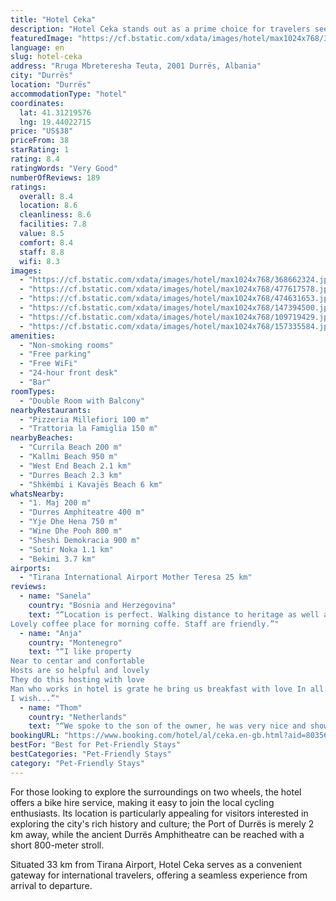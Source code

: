 ```yaml
---
title: "Hotel Ceka"
description: "Hotel Ceka stands out as a prime choice for travelers seeking comfort and convenience in Durrës."
featuredImage: "https://cf.bstatic.com/xdata/images/hotel/max1024x768/368662324.jpg?k=c8c5f8ac729565915f1da2cb8e89d1c1016df17351fcf589e317f924f807aab3&o=&hp=1"
language: en
slug: hotel-ceka
address: "Rruga Mbreteresha Teuta, 2001 Durrës, Albania"
city: "Durrës"
location: "Durrës"
accommodationType: "hotel"
coordinates:
  lat: 41.31219576
  lng: 19.44022715
price: "US$38"
priceFrom: 38
starRating: 1
rating: 8.4
ratingWords: "Very Good"
numberOfReviews: 189
ratings:
  overall: 8.4
  location: 8.6
  cleanliness: 8.6
  facilities: 7.8
  value: 8.5
  comfort: 8.4
  staff: 8.8
  wifi: 8.3
images:
  - "https://cf.bstatic.com/xdata/images/hotel/max1024x768/368662324.jpg?k=c8c5f8ac729565915f1da2cb8e89d1c1016df17351fcf589e317f924f807aab3&o=&hp=1"
  - "https://cf.bstatic.com/xdata/images/hotel/max1024x768/477617578.jpg?k=62848dff470e976f945324e6598348da9b80514baf3ae9d346d9892171c2cb7a&o=&hp=1"
  - "https://cf.bstatic.com/xdata/images/hotel/max1024x768/474631653.jpg?k=b29624b0af905cb7dcb184e399a329efb252cdac907dfd4ab3d9ec2d19d1ec53&o=&hp=1"
  - "https://cf.bstatic.com/xdata/images/hotel/max1024x768/147394500.jpg?k=9c99113031041ce8477fa7e6e1b7d36c9ded67c60eecfff3d4095f0fba756f0a&o=&hp=1"
  - "https://cf.bstatic.com/xdata/images/hotel/max1024x768/109719429.jpg?k=7cce6cec153e80a89ce18bae93f650c8aaac661c2bc130c9b905eb9bbac9fc7a&o=&hp=1"
  - "https://cf.bstatic.com/xdata/images/hotel/max1024x768/157335584.jpg?k=b869c01d45dfbdc7cdbdd626c5726e44d7b14e47468f5d749f71f9d2a21071db&o=&hp=1"
amenities:
  - "Non-smoking rooms"
  - "Free parking"
  - "Free WiFi"
  - "24-hour front desk"
  - "Bar"
roomTypes:
  - "Double Room with Balcony"
nearbyRestaurants:
  - "Pizzeria Millefiori 100 m"
  - "Trattoria la Famiglia 150 m"
nearbyBeaches:
  - "Currila Beach 200 m"
  - "Kallmi Beach 950 m"
  - "West End Beach 2.1 km"
  - "Durres Beach 2.3 km"
  - "Shkëmbi i Kavajës Beach 6 km"
whatsNearby:
  - "1. Maj 200 m"
  - "Durres Amphiteatre 400 m"
  - "Yje Dhe Hena 750 m"
  - "Wine Dhe Pooh 800 m"
  - "Sheshi Demokracia 900 m"
  - "Sotir Noka 1.1 km"
  - "Bekimi 3.7 km"
airports:
  - "Tirana International Airport Mother Teresa 25 km"
reviews:
  - name: "Sanela"
    country: "Bosnia and Herzegovina"
    text: "“Location is perfect. Walking distance to heritage as well as see facility.
Lovely coffee place for morning coffe. Staff are friendly.”"
  - name: "Anja"
    country: "Montenegro"
    text: "“I like property
Near to centar and confortable
Hosts are so helpful and lovely
They do this hosting with love
Man who works in hotel is grate he bring us breakfast with love In all Albanian coast they were the most honest and lovely hosts
I wish...”"
  - name: "Thom"
    country: "Netherlands"
    text: "“We spoke to the son of the owner, he was very nice and showed us around the hotel and told us about the history of Durrës. The room was clean and had a beautiful view.”"
bookingURL: "https://www.booking.com/hotel/al/ceka.en-gb.html?aid=8035640"
bestFor: "Best for Pet-Friendly Stays"
bestCategories: "Pet-Friendly Stays"
category: "Pet-Friendly Stays"
---
```


For those looking to explore the surroundings on two wheels, the hotel offers a bike hire service, making it easy to join the local cycling enthusiasts. Its location is particularly appealing for visitors interested in exploring the city's rich history and culture; the Port of Durrës is merely 2 km away, while the ancient Durrës Amphitheatre can be reached with a short 800-meter stroll.

Situated 33 km from Tirana Airport, Hotel Ceka serves as a convenient gateway for international travelers, offering a seamless experience from arrival to departure.
